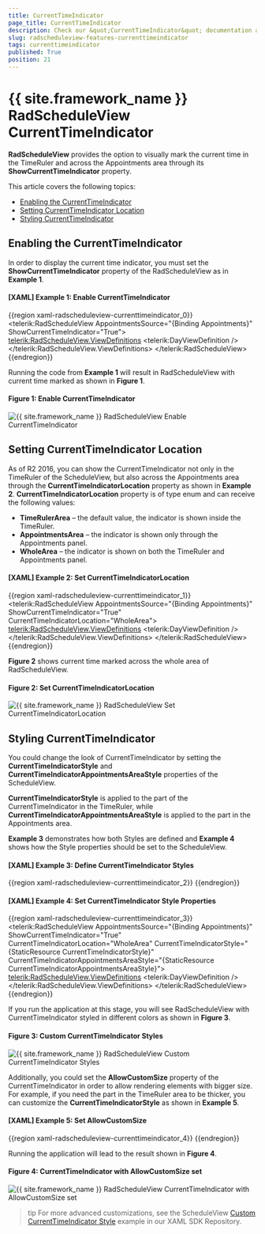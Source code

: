 ```yaml
---
title: CurrentTimeIndicator
page_title: CurrentTimeIndicator
description: Check our &quot;CurrentTimeIndicator&quot; documentation article for the RadScheduleView {{ site.framework_name }} control.
slug: radscheduleview-features-currenttimeindicator
tags: currenttimeindicator
published: True
position: 21
---
```


# {{ site.framework_name }} RadScheduleView CurrentTimeIndicator

**RadScheduleView** provides the option to visually mark the current time in the TimeRuler and across the Appointments area through its __ShowCurrentTimeIndicator__ property.

This article covers the following topics:

* [Enabling the CurrentTimeIndicator](#enabling-the-currenttimeindicator)
* [Setting CurrentTimeIndicator Location](#setting-currenttimeindicator-location)
* [Styling CurrentTimeIndicator](#styling-currenttimeindicator)


## Enabling the CurrentTimeIndicator

In order to display the current time indicator, you must set the __ShowCurrentTimeIndicator__ property of the RadScheduleView as in __Example 1__.

#### __[XAML] Example 1: Enable CurrentTimeIndicator__

{{region xaml-radscheduleview-currenttimeindicator_0}}
	<telerik:RadScheduleView AppointmentsSource="{Binding Appointments}" ShowCurrentTimeIndicator="True">            
		<telerik:RadScheduleView.ViewDefinitions>
			<telerik:DayViewDefinition />               
		</telerik:RadScheduleView.ViewDefinitions>
	</telerik:RadScheduleView>	
{{endregion}}

Running the code from __Example 1__ will result in RadScheduleView with current time marked as shown in __Figure 1__.

#### __Figure 1: Enable CurrentTimeIndicator__
![{{ site.framework_name }} RadScheduleView Enable CurrentTimeIndicator](images/radscheduleview_currenttimeindicator_0.png)

## Setting CurrentTimeIndicator Location

As of R2 2016, you can show the CurrentTimeIndicator not only in the TimeRuler of the ScheduleView, but also across the Appointments area through the __CurrentTimeIndicatorLocation__ property as shown in __Example 2__. __CurrentTimeIndicatorLocation__ property is of type enum and can receive the following values:

* **TimeRulerArea** – the default value, the indicator is shown inside the TimeRuler.
* **AppointmentsArea** – the indicator is shown only through the Appointments panel.
* **WholeArea** – the indicator is shown on both the TimeRuler and Appointments panel.

#### __[XAML] Example 2: Set CurrentTimeIndicatorLocation__

{{region xaml-radscheduleview-currenttimeindicator_1}}
	<telerik:RadScheduleView AppointmentsSource="{Binding Appointments}" 
		ShowCurrentTimeIndicator="True"
		CurrentTimeIndicatorLocation="WholeArea">            
		<telerik:RadScheduleView.ViewDefinitions>
			<telerik:DayViewDefinition />               
		</telerik:RadScheduleView.ViewDefinitions>
	</telerik:RadScheduleView>
{{endregion}}

__Figure 2__ shows current time marked across the whole area of RadScheduleView.

#### __Figure 2: Set CurrentTimeIndicatorLocation__
![{{ site.framework_name }} RadScheduleView Set CurrentTimeIndicatorLocation](images/radscheduleview_currenttimeindicator_1.png)

## Styling CurrentTimeIndicator

You could change the look of CurrentTimeIndicator by setting the __CurrentTimeIndicatorStyle__ and __CurrentTimeIndicatorAppointmentsAreaStyle__ properties of the ScheduleView.

__CurrentTimeIndicatorStyle__ is applied to the part of the CurrentTimeIndicator in the TimeRuler, while __CurrentTimeIndicatorAppointmentsAreaStyle__ is applied to the part in the Appointments area.

__Example 3__ demonstrates how both Styles are defined and __Example 4__ shows how the Style properties should be set to the ScheduleView.

#### __[XAML] Example 3: Define CurrentTimeIndicator Styles__

{{region xaml-radscheduleview-currenttimeindicator_2}}
	<Style x:Key="CurrentTimeIndicatorStyle" TargetType="telerik:CurrentTimeIndicator">
		<Setter Property="Canvas.ZIndex" Value="2"/>  
		<Setter Property="Template">
			<Setter.Value>
				<ControlTemplate>
					<Rectangle Margin="0 0 -1 -1" MinWidth="2" MinHeight="2" Fill="Red"/>
				</ControlTemplate>
			</Setter.Value>
		</Setter>
	</Style>
	<Style x:Key="CurrentTimeIndicatorAppointmentsAreaStyle" TargetType="telerik:CurrentTimeIndicator">
		<Setter Property="Canvas.ZIndex" Value="2"/>         
		<Setter Property="Template">
			<Setter.Value>
				<ControlTemplate>
					<Rectangle Margin="0 0 -1 -1" MinWidth="2" MinHeight="2" Fill="Blue"/>
				</ControlTemplate>
			</Setter.Value>
		</Setter>
	</Style>
{{endregion}}

#### __[XAML] Example 4: Set CurrentTimeIndicator Style Properties__

{{region xaml-radscheduleview-currenttimeindicator_3}}
	<telerik:RadScheduleView AppointmentsSource="{Binding Appointments}" 
		ShowCurrentTimeIndicator="True"
		CurrentTimeIndicatorLocation="WholeArea" 
        CurrentTimeIndicatorStyle="{StaticResource CurrentTimeIndicatorStyle}" 
        CurrentTimeIndicatorAppointmentsAreaStyle="{StaticResource CurrentTimeIndicatorAppointmentsAreaStyle}">
		<telerik:RadScheduleView.ViewDefinitions>
			<telerik:DayViewDefinition />               
		</telerik:RadScheduleView.ViewDefinitions>
	</telerik:RadScheduleView>
{{endregion}}

If you run the application at this stage, you will see RadScheduleView with CurrentTimeIndicator styled in different colors as shown in __Figure 3__.

#### __Figure 3: Custom CurrentTimeIndicator Styles__
![{{ site.framework_name }} RadScheduleView Custom CurrentTimeIndicator Styles](images/radscheduleview_currenttimeindicator_2.png)

Additionally, you could set the __AllowCustomSize__ property of the CurrentTimeIndicator in order to allow rendering elements with bigger size. For example, if you need the part in the TimeRuler area to be thicker, you can customize the __CurrentTimeIndicatorStyle__ as shown in __Example 5__. 

#### __[XAML] Example 5: Set AllowCustomSize__

{{region xaml-radscheduleview-currenttimeindicator_4}}
	<Style x:Key="CurrentTimeIndicatorStyle" TargetType="telerik:CurrentTimeIndicator">
		<Setter Property="Canvas.ZIndex" Value="2"/>
		<Setter Property="AllowCustomSize" Value="True" />
		<Setter Property="Template">
			<Setter.Value>
				<ControlTemplate>
					<Rectangle Margin="0 0 -1 -1" MinWidth="2" MinHeight="4" Fill="Red"/>
				</ControlTemplate>
			</Setter.Value>
		</Setter>
	</Style>
{{endregion}}

Running the application will lead to the result shown in __Figure 4__.

#### __Figure 4: CurrentTimeIndicator with AllowCustomSize set__
![{{ site.framework_name }} RadScheduleView CurrentTimeIndicator with AllowCustomSize set](images/radscheduleview_currenttimeindicator_3.png)

>tip For more advanced customizations, see the ScheduleView [Custom CurrentTimeIndicator Style](https://github.com/telerik/xaml-sdk/tree/master/ScheduleView/CustomCurrentTimeIndicatorStyle) example in our XAML SDK Repository.


